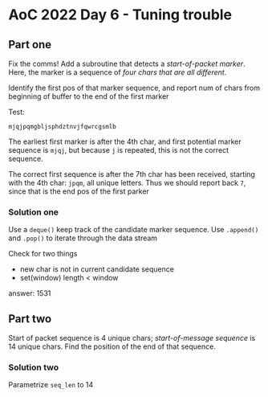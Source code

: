 # AoC 2022 Day 6 - Tuning trouble

## Part one 

Fix the comms! Add a subroutine that detects a *start-of-packet marker*. Here, the marker is a sequence of *four chars that are all different*.

Identify the first pos of that marker sequence, and report num of chars from beginning of buffer to the end of the first marker

Test:

```
mjqjpqmgbljsphdztnvjfqwrcgsmlb
```

The earliest first marker is after the 4th char, and first potential marker sequence is `mjqj`, but because `j` is repeated, this is not the correct sequence.

The correct first sequence is after the 7th char has been received, starting with the 4th char: `jpqm`, all unique letters. Thus we should report back `7`, since that is the end pos of the first parker

### Solution one

Use a `deque()` keep track of the candidate marker sequence. Use `.append()` and `.pop()` to iterate through the data stream

Check for two things

- new char is not in current candidate sequence
- set(window) length < window

answer: 1531

## Part two

Start of packet sequence is 4 unique chars; *start-of-message sequence* is 14 unique chars. Find the position of the end of that sequence.

### Solution two

Parametrize `seq_len` to 14
